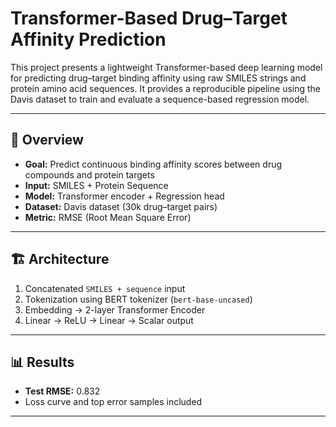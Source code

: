 # Transformer-Based Drug–Target Affinity Prediction

This project presents a lightweight Transformer-based deep learning model for predicting drug–target binding affinity using raw SMILES strings and protein amino acid sequences. It provides a reproducible pipeline using the Davis dataset to train and evaluate a sequence-based regression model.

---

## 🔬 Overview

- **Goal:** Predict continuous binding affinity scores between drug compounds and protein targets
- **Input:** SMILES + Protein Sequence
- **Model:** Transformer encoder + Regression head
- **Dataset:** Davis dataset (30k drug–target pairs)
- **Metric:** RMSE (Root Mean Square Error)

---

## 🏗️ Architecture

1. Concatenated `SMILES + sequence` input
2. Tokenization using BERT tokenizer (`bert-base-uncased`)
3. Embedding → 2-layer Transformer Encoder
4. Linear → ReLU → Linear → Scalar output

---

## 📊 Results

- **Test RMSE:** 0.832
- Loss curve and top error samples included

---

